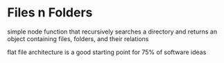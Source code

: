 # Files n Folders

simple node function that recursively searches a directory and returns an object containing files, folders, and their relations

flat file architecture is a good starting point for 75% of software ideas
